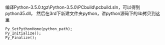 编译Python-3.5.0.tgz\Python-3.5.0\PCbuild\pcbuild.sln，可以得到python35.dll，
然后在3rd下新建文件夹python，讲python源码下的lib拷贝到这里

	Py_SetPythonHome(python_path);
	Py_Initialize();
	Py_Finalize();
